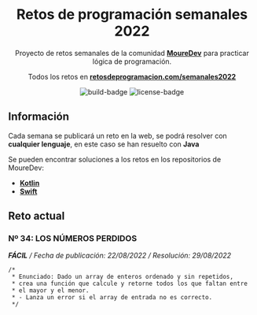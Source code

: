 <div align="center">

# Retos de programación semanales 2022

Proyecto de retos semanales de la comunidad **[MoureDev](https://moure.dev)** 
para practicar lógica de programación.

Todos los retos en **[retosdeprogramacion.com/semanales2022](https://retosdeprogramacion.com/semanales2022)**

![build-badge]
![license-badge]

</div>

## Información

Cada semana se publicará un reto en la web, se podrá resolver con **cualquier lenguaje**, en este caso se han resuelto con **Java**

Se pueden encontrar soluciones a los retos en los repositorios de MoureDev: 

- **[Kotlin](https://github.com/mouredev/Weekly-Challenge-2022-Kotlin)**
- **[Swift](https://github.com/mouredev/Weekly-Challenge-2022-Swift)**


## Reto actual

### Nº 34: LOS NÚMEROS PERDIDOS
***FÁCIL** / Fecha de publicación: 22/08/2022 / Resolución: 29/08/2022*

````
/*
 * Enunciado: Dado un array de enteros ordenado y sin repetidos, 
 * crea una función que calcule y retorne todos los que faltan entre
 * el mayor y el menor.
 * - Lanza un error si el array de entrada no es correcto.
 */
````

[build-badge]: https://img.shields.io/github/workflow/status/ElliotLuque/retos-java-2022/Testing
[license-badge]: https://img.shields.io/github/license/ElliotLuque/retos-java-2022